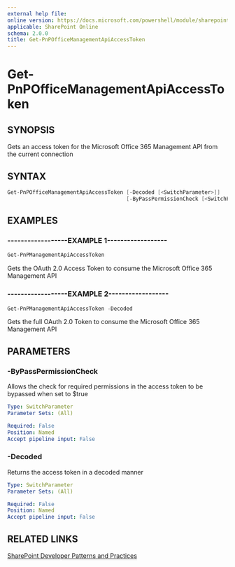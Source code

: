 ```yaml
---
external help file:
online version: https://docs.microsoft.com/powershell/module/sharepoint-pnp/get-pnpofficemanagementapiaccesstoken
applicable: SharePoint Online
schema: 2.0.0
title: Get-PnPOfficeManagementApiAccessToken
---
```


# Get-PnPOfficeManagementApiAccessToken

## SYNOPSIS
Gets an access token for the Microsoft Office 365 Management API from the current connection

## SYNTAX 

```powershell
Get-PnPOfficeManagementApiAccessToken [-Decoded [<SwitchParameter>]]
                                      [-ByPassPermissionCheck [<SwitchParameter>]]
```

## EXAMPLES

### ------------------EXAMPLE 1------------------
```powershell
Get-PnPManagementApiAccessToken
```

Gets the OAuth 2.0 Access Token to consume the Microsoft Office 365 Management API

### ------------------EXAMPLE 2------------------
```powershell
Get-PnPManagementApiAccessToken -Decoded
```

Gets the full OAuth 2.0 Token to consume the Microsoft Office 365 Management API

## PARAMETERS

### -ByPassPermissionCheck
Allows the check for required permissions in the access token to be bypassed when set to $true

```yaml
Type: SwitchParameter
Parameter Sets: (All)

Required: False
Position: Named
Accept pipeline input: False
```

### -Decoded
Returns the access token in a decoded manner

```yaml
Type: SwitchParameter
Parameter Sets: (All)

Required: False
Position: Named
Accept pipeline input: False
```

## RELATED LINKS

[SharePoint Developer Patterns and Practices](https://aka.ms/sppnp)